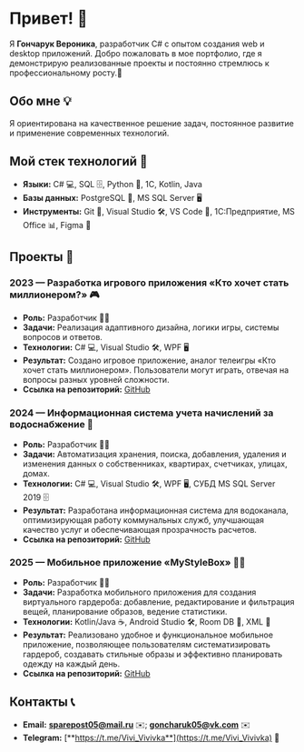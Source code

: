 # Привет! 👋

Я **Гончарук Вероника**, разработчик C# с опытом создания web и desktop приложений. Добро пожаловать в мое портфолио, где я демонстрирую реализованные проекты и постоянно стремлюсь к профессиональному росту.🚀

## Обо мне 💡

Я ориентирована на качественное решение задач, постоянное развитие и применение современных технологий. 

## Мой стек технологий 🔧
- **Языки:** C# 💻, SQL 🗄️, Python 🐍, 1С, Kotlin, Java
- **Базы данных:** PostgreSQL 🐘, MS SQL Server 🖥️
- **Инструменты:** Git 🔀, Visual Studio 🛠️, VS Code 📜, 1С:Предприятие, MS Office 📊, Figma 🎨

## Проекты 🚀

### 2023 — Разработка игрового приложения «Кто хочет стать миллионером?» 🎮
- **Роль:** Разработчик 👨‍💻
- **Задачи:** Реализация адаптивного дизайна, логики игры, системы вопросов и ответов.
- **Технологии:** C# 💻, Visual Studio 🛠️, WPF 🖥️
- **Результат:** Создано игровое приложение, аналог телеигры «Кто хочет стать миллионером». Пользователи могут играть, отвечая на вопросы разных уровней сложности.
- **Ссылка на репозиторий:** [GitHub](#)

### 2024 — Информационная система учета начислений за водоснабжение 🚰
- **Роль:** Разработчик 👨‍💻
- **Задачи:** Автоматизация хранения, поиска, добавления, удаления и изменения данных о собственниках, квартирах, счетчиках, улицах, домах.
- **Технологии:** C# 💻, Visual Studio 🛠️, WPF 🖥️, СУБД MS SQL Server 2019 🗄️
- **Результат:** Разработана информационная система для водоканала, оптимизирующая работу коммунальных служб, улучшающая качество услуг и обеспечивающая прозрачность расчетов.
- **Ссылка на репозиторий:** [GitHub](#)

### 2025 — Мобильное приложение «MyStyleBox» 👗📱
- **Роль:** Разработчик 👨‍💻
- **Задачи:** Разработка мобильного приложения для создания виртуального гардероба: добавление, редактирование и фильтрация вещей, планирование образов, ведение статистики.
- **Технологии:** Kotlin/Java ☕, Android Studio 🛠️, Room DB 📂, XML 🎨
- **Результат:** Реализовано удобное и функциональное мобильное приложение, позволяющее пользователям систематизировать гардероб, создавать стильные образы и эффективно планировать одежду на каждый день.
- **Ссылка на репозиторий:** [GitHub](#)

## Контакты 📞

- **Email:** [**sparepost05@mail.ru**](mailto:sparepost05@mail.ru) ✉️; [**goncharuk05@vk.com**](mailto:goncharuk05@vk.com) ✉️
- **Telegram:** [**https://t.me/Vivi_Vivivka**](https://t.me/Vivi_Vivivka) 💬




